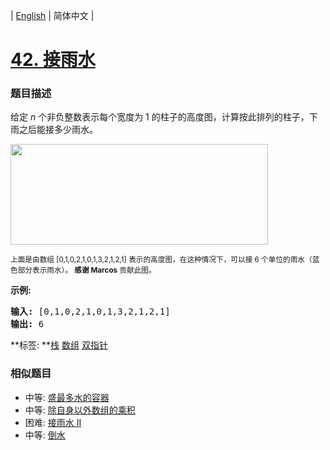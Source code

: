 | [English](README_EN.md) | 简体中文 |

# [42. 接雨水](https://leetcode-cn.com/problems/trapping-rain-water)
 ### 题目描述
<p>给定&nbsp;<em>n</em> 个非负整数表示每个宽度为 1 的柱子的高度图，计算按此排列的柱子，下雨之后能接多少雨水。</p>

<p><img src="https://assets.leetcode-cn.com/aliyun-lc-upload/uploads/2018/10/22/rainwatertrap.png" style="height: 161px; width: 412px;"></p>

<p><small>上面是由数组 [0,1,0,2,1,0,1,3,2,1,2,1] 表示的高度图，在这种情况下，可以接 6 个单位的雨水（蓝色部分表示雨水）。&nbsp;<strong>感谢 Marcos</strong> 贡献此图。</small></p>

<p><strong>示例:</strong></p>

<pre><strong>输入:</strong> [0,1,0,2,1,0,1,3,2,1,2,1]
<strong>输出:</strong> 6</pre>

**标签:	**[栈](https://leetcode-cn.com/tag/stack) [数组](https://leetcode-cn.com/tag/array) [双指针](https://leetcode-cn.com/tag/two-pointers) 
 ### 相似题目
- 中等:	[盛最多水的容器](https://leetcode-cn.com/problems/container-with-most-water) 
- 中等:	[除自身以外数组的乘积](https://leetcode-cn.com/problems/product-of-array-except-self) 
- 困难:	[接雨水 II](https://leetcode-cn.com/problems/trapping-rain-water-ii) 
- 中等:	[倒水](https://leetcode-cn.com/problems/pour-water) 
